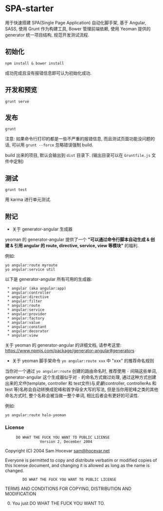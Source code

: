 # SPA-starter

  用于快速搭建 SPA(Single Page Application) 自动化脚手架, 基于 Angular, SASS, 使用 Grunt 作为构建工具, Bower 管理前端依赖, 使用 Yeoman 提供的 generator 统一项目结构, 规范开发测试流程.

## 初始化

```
npm install & bower install
```

成功完成且没有报错信息即可认为初始化成功. 

## 开发和预览

```
grunt serve
```

## 发布

```
grunt
```

注意: 如果命令行打印的都是一些不严重的报错信息, 而且测试页面功能没问题的话, 可以用 `grunt --force` 忽略错误强制 build.

build 出来的项目, 默认会输出到 `dist` 目录下. (输出目录可以在 `Gruntfile.js` 文件中定制)

## 测试

```
grunt test
```

用 karma 进行单元测试.

## 附记

- 关于 generator-angular 生成器
 
 yeoman 的 generator-angular 提供了一个 **"可以通过命令行脚本自动生成 & 创建 & 引用 angular 的 route, directive, service, view 等模块"** 的福利.
 
 例如:
 
 ```
 yo angular:route myroute
 yo angular:service util
 ```
 
 以下是 generator-angular 所有可用的生成器:
 
     * angular (aka angular:app)
     * angular:controller
     * angular:directive
     * angular:filter
     * angular:route
     * angular:service
     * angular:provider
     * angular:factory
     * angular:value
     * angular:constant
     * angular:decorator
     * angular:view

关于 yeoman 的 generator-angular 的详细文档, 请参考这里: https://www.npmjs.com/package/generator-angular#generators

- 关于 yeoman 脚手架命令 `yo angular:route xxx` 中 "xxx" 的推荐命名规则

当你对一个通过 `yo angular:route` 创建的路由命名时, 推荐使用 `-` 间隔这些单词, generator-angular 这个生成器似乎对 `-` 的命名方式做过处理, 通过这种方式创建出来的*文件*(template, controller 和 test文件)与*变量*(controller, controllerAs 和 test 等)名称会自动转换成驼峰和首字母全大写的写法, 但是当你用驼峰之类的其他命名方式时, 整个名称会被当做一整个单词, 相比后者会有更好的可读性.

例如:
 
 ```
 yo angular:route halo-yeoman
 ```
 
 ### License
 
         DO WHAT THE FUCK YOU WANT TO PUBLIC LICENSE 
                    Version 2, December 2004 

 Copyright (C) 2004 Sam Hocevar <sam@hocevar.net> 

 Everyone is permitted to copy and distribute verbatim or modified 
 copies of this license document, and changing it is allowed as long 
 as the name is changed. 

            DO WHAT THE FUCK YOU WANT TO PUBLIC LICENSE 
   TERMS AND CONDITIONS FOR COPYING, DISTRIBUTION AND MODIFICATION 

  0. You just DO WHAT THE FUCK YOU WANT TO.
